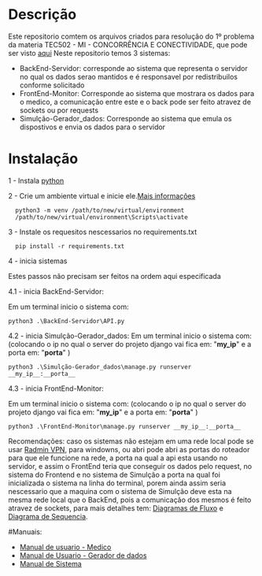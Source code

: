 # Descrição #
 Este repositorio comtem os arquivos criados para resolução do 1º problema da materia TEC502 - MI - CONCORRÊNCIA E CONECTIVIDADE, que pode ser visto [aqui](https://github.com/denielfer/pbl-conectvidade-problema1/blob/main/Apresenta%C3%A7%C3%A3o_do_Problema.pdf)
 Neste repositorio temos 3 sistemas:
  - BackEnd-Servidor: corresponde ao sistema que representa o servidor no qual os dados serao mantidos e é responsavel por redistribuilos conforme solicitado
  - FrontEnd-Monitor: Corresponde ao sistema que mostrara os dados para o medico, a comunicação entre este e o back pode ser feito atravez de sockets ou por requests
  - Simulção-Gerador_dados: Corresponde ao sistema que emula os dispostivos e envia os dados para o servidor
# Instalação #
1 - Instala [python](https://www.python.org/)
  
2 - Crie um ambiente virtual e inicie ele.[Mais informações](https://docs.python.org/3/library/venv.html)
  
      python3 -m venv /path/to/new/virtual/environment
      /path/to/new/virtual/environment\Scripts\activate

    
3 - Instale os requesitos nescessarios no requirements.txt
  
      pip install -r requirements.txt
    
4 - inicia sistemas

 Estes passos não precisam ser feitos na ordem aqui especificada
   
4.1 - inicia BackEnd-Servidor:
    
 Em um terminal inicio o sistema com:
      
    python3 .\BackEnd-Servidor\API.py

4.2 - inicia Simulção-Gerador_dados:
 Em um terminal inicio o sistema com: (colocando o ip no qual o server do projeto django vai fica em: "__my_ip__" e a porta em: "__porta__" )
    
    python3 .\Simulção-Gerador_dados\manage.py runserver __my_ip__:__porta__
   
      
4.3 - inicia FrontEnd-Monitor:
    
 Em um terminal inicio o sistema com: (colocando o ip no qual o server do projeto django vai fica em: "__my_ip__" e a porta em: "__porta__" )
    
    python3 .\FrontEnd-Monitor\manage.py runserver __my_ip__:__porta__
    
Recomendações: caso os sistemas não estejam em uma rede local pode se usar [Radmin VPN](https://www.radmin-vpn.com/br/), para windowns, ou abri pode abri as portas do roteador para que ele funcione na rede, a porta na qual a api esta usando no servidor, e assim o FrontEnd teria que conseguir os dados pelo request, no sistema do Frontend e no sistema de Simulção a porta na qual foi inicializada o sistema na linha do terminal, porem ainda assim seria nescessario que a maquina com o sistema de Simulção deve esta na mesma rede local que o BackEnd, pois a comunicação dos mesmos é feito atravez de sockets, para mais detalhes tem: [Diagramas de Fluxo](https://github.com/denielfer/pbl-conectvidade-problema1/blob/main/Diagrama%20de%20fluxo.png) e [Diagrama de Sequencia](https://github.com/denielfer/pbl-conectvidade-problema1/blob/main/diagrama%20de%20sequencia.png).
  
#Manuais:
 - [Manual de usuario - Medico](https://github.com/denielfer/pbl-conectvidade-problema1/blob/main/Manual%20de%20usuario%20-%20Medico.md)
 - [Manual de Usuario - Gerador de dados](https://github.com/denielfer/pbl-conectvidade-problema1/blob/main/Manual%20de%20Usuario%20-%20Gerador%20de%20dados.md)
 - [Manual de Sistema](https://github.com/denielfer/pbl-conectvidade-problema1/blob/main/Manual%20de%20Sistema.md)
